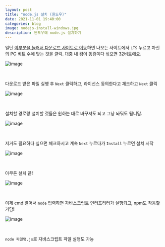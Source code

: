 ```yaml
---
layout: post
title: "node.js 설치 (윈도우)"
date: 2021-11-01 19:40:00
categories: blog
image: nodejs-install-windows.jpg
description: 윈도우에 node.js 설치하기
---
```


일단 [이부분을 눌러서 다운로드 사이트로 이동](https://nodejs.org/ko/download/)하면 나오는 사이트에서 `LTS` 누르고 자신의 PC 비트 수에 맞는 것을 클릭. 대충 내 컴이 똥컴이다 싶으면 32비트에요.

![image]({{site.url}}{{site.baseurl}}/assets/images/nodejs-install-windows/0.jpg)

<br>

다운로드 받은 파일 실행 후 `Next` 클릭하고, 라이선스 동의한다고 체크하고 `Next` 클릭

![image]({{site.url}}{{site.baseurl}}/assets/images/nodejs-install-windows/1.jpg)

<br>

설치할 경로랑 설치할 것들은 원하는 대로 바꾸셔도 되고 그냥 놔둬도 됩니담.

![image]({{site.url}}{{site.baseurl}}/assets/images/nodejs-install-windows/2.jpg)

<br>

저거도 필요하다 싶으면 체크하시고 계속 `Next` 누르다가 `Install` 누르면 설치 시작

![image]({{site.url}}{{site.baseurl}}/assets/images/nodejs-install-windows/3.jpg)

<br>

아무튼 설치 끝!

![image]({{site.url}}{{site.baseurl}}/assets/images/nodejs-install-windows/4.jpg)

<br>

이제 cmd 열어서 `node` 입력하면 자바스크립트 인터프리터가 실행되고, npm도 작동할거담!

![image]({{site.url}}{{site.baseurl}}/assets/images/nodejs-install-windows/5.jpg)

<br>

`node 파일명.js`로 자바스크립트 파일 실행도 가능
